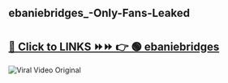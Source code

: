 
 ## ebaniebridges_-Only-Fans-Leaked

# <h2><a href="https://clipsfans.com/ebaniebridges_&ref=git">🔗 Click to LINKS ⏩⏩ 👉 🟢 ebaniebridges  </a></h2>

<a href="https://clipsfans.com/ebaniebridges_&ref=git" rel="nofollow" data-target="animated-image.originalLink"><img src="https://i.ibb.co.com/xMMVF88/686577567.gif" alt="Viral Video Original" style="max-width: 100%; display: inline-block;" data-target="animated-image.originalImage"></a>
